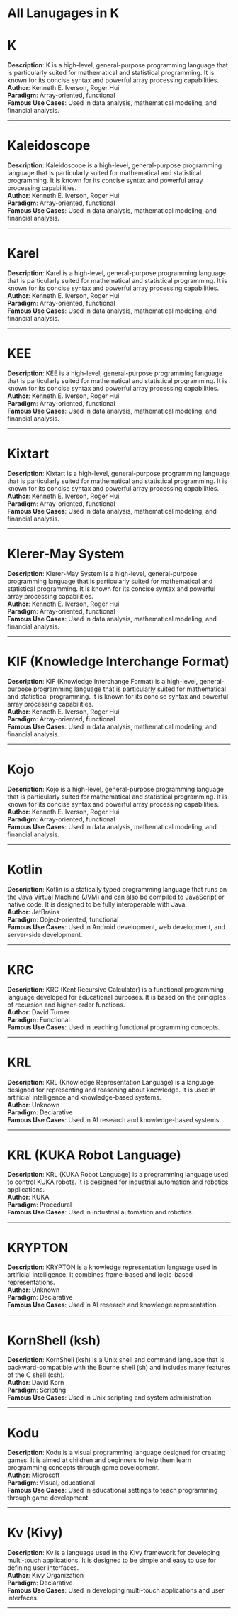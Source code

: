 # All Lanugages in K

# K
**Description**: K is a high-level, general-purpose programming language that is particularly suited for mathematical and statistical programming. It is known for its concise syntax and powerful array processing capabilities.  
**Author**: Kenneth E. Iverson, Roger Hui  
**Paradigm**: Array-oriented, functional  
**Famous Use Cases**: Used in data analysis, mathematical modeling, and financial analysis.

---

# Kaleidoscope
**Description**: Kaleidoscope is a high-level, general-purpose programming language that is particularly suited for mathematical and statistical programming. It is known for its concise syntax and powerful array processing capabilities.  
**Author**: Kenneth E. Iverson, Roger Hui  
**Paradigm**: Array-oriented, functional  
**Famous Use Cases**: Used in data analysis, mathematical modeling, and financial analysis.

---

# Karel
**Description**: Karel is a high-level, general-purpose programming language that is particularly suited for mathematical and statistical programming. It is known for its concise syntax and powerful array processing capabilities.  
**Author**: Kenneth E. Iverson, Roger Hui  
**Paradigm**: Array-oriented, functional  
**Famous Use Cases**: Used in data analysis, mathematical modeling, and financial analysis.

---

# KEE
**Description**: KEE is a high-level, general-purpose programming language that is particularly suited for mathematical and statistical programming. It is known for its concise syntax and powerful array processing capabilities.  
**Author**: Kenneth E. Iverson, Roger Hui  
**Paradigm**: Array-oriented, functional  
**Famous Use Cases**: Used in data analysis, mathematical modeling, and financial analysis.

---

# Kixtart
**Description**: Kixtart is a high-level, general-purpose programming language that is particularly suited for mathematical and statistical programming. It is known for its concise syntax and powerful array processing capabilities.  
**Author**: Kenneth E. Iverson, Roger Hui  
**Paradigm**: Array-oriented, functional  
**Famous Use Cases**: Used in data analysis, mathematical modeling, and financial analysis.

---

# Klerer-May System
**Description**: Klerer-May System is a high-level, general-purpose programming language that is particularly suited for mathematical and statistical programming. It is known for its concise syntax and powerful array processing capabilities.  
**Author**: Kenneth E. Iverson, Roger Hui  
**Paradigm**: Array-oriented, functional  
**Famous Use Cases**: Used in data analysis, mathematical modeling, and financial analysis.

---

# KIF (Knowledge Interchange Format)
**Description**: KIF (Knowledge Interchange Format) is a high-level, general-purpose programming language that is particularly suited for mathematical and statistical programming. It is known for its concise syntax and powerful array processing capabilities.  
**Author**: Kenneth E. Iverson, Roger Hui  
**Paradigm**: Array-oriented, functional  
**Famous Use Cases**: Used in data analysis, mathematical modeling, and financial analysis.

---

# Kojo
**Description**: Kojo is a high-level, general-purpose programming language that is particularly suited for mathematical and statistical programming. It is known for its concise syntax and powerful array processing capabilities.  
**Author**: Kenneth E. Iverson, Roger Hui  
**Paradigm**: Array-oriented, functional  
**Famous Use Cases**: Used in data analysis, mathematical modeling, and financial analysis.

---

# Kotlin
**Description**: Kotlin is a statically typed programming language that runs on the Java Virtual Machine (JVM) and can also be compiled to JavaScript or native code. It is designed to be fully interoperable with Java.  
**Author**: JetBrains  
**Paradigm**: Object-oriented, functional  
**Famous Use Cases**: Used in Android development, web development, and server-side development.

---

# KRC
**Description**: KRC (Kent Recursive Calculator) is a functional programming language developed for educational purposes. It is based on the principles of recursion and higher-order functions.  
**Author**: David Turner  
**Paradigm**: Functional  
**Famous Use Cases**: Used in teaching functional programming concepts.

---

# KRL
**Description**: KRL (Knowledge Representation Language) is a language designed for representing and reasoning about knowledge. It is used in artificial intelligence and knowledge-based systems.  
**Author**: Unknown  
**Paradigm**: Declarative  
**Famous Use Cases**: Used in AI research and knowledge-based systems.

---

# KRL (KUKA Robot Language)
**Description**: KRL (KUKA Robot Language) is a programming language used to control KUKA robots. It is designed for industrial automation and robotics applications.  
**Author**: KUKA  
**Paradigm**: Procedural  
**Famous Use Cases**: Used in industrial automation and robotics.

---

# KRYPTON
**Description**: KRYPTON is a knowledge representation language used in artificial intelligence. It combines frame-based and logic-based representations.  
**Author**: Unknown  
**Paradigm**: Declarative  
**Famous Use Cases**: Used in AI research and knowledge representation.

---

# KornShell (ksh)
**Description**: KornShell (ksh) is a Unix shell and command language that is backward-compatible with the Bourne shell (sh) and includes many features of the C shell (csh).  
**Author**: David Korn  
**Paradigm**: Scripting  
**Famous Use Cases**: Used in Unix scripting and system administration.

---

# Kodu
**Description**: Kodu is a visual programming language designed for creating games. It is aimed at children and beginners to help them learn programming concepts through game development.  
**Author**: Microsoft  
**Paradigm**: Visual, educational  
**Famous Use Cases**: Used in educational settings to teach programming through game development.

---

# Kv (Kivy)
**Description**: Kv is a language used in the Kivy framework for developing multi-touch applications. It is designed to be simple and easy to use for defining user interfaces.  
**Author**: Kivy Organization  
**Paradigm**: Declarative  
**Famous Use Cases**: Used in developing multi-touch applications and user interfaces.

---
